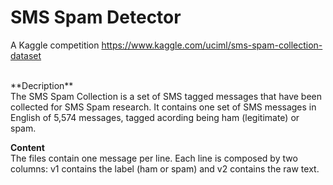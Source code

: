 # SMS Spam Detector
A Kaggle competition https://www.kaggle.com/uciml/sms-spam-collection-dataset

</br>
**Decription** </br>
The SMS Spam Collection is a set of SMS tagged messages that have been collected for SMS Spam research. It contains one set of SMS messages in English of 5,574 messages, tagged acording being ham (legitimate) or spam.

**Content** </br>
The files contain one message per line. Each line is composed by two columns: v1 contains the label (ham or spam) and v2 contains the raw text.
